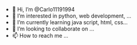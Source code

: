 - 👋 Hi, I’m @Carlo11191994
- 👀 I’m interested in python, web development,  ...
- 🌱 I’m currently learning java script, html, css...
- 💞️ I’m looking to collaborate on ...
- 📫 How to reach me ...

<!---
Carlo11191994/Carlo11191994 is a ✨ special ✨ repository because its `README.md` (this file) appears on your GitHub profile.
You can click the Preview link to take a look at your changes.
--->

